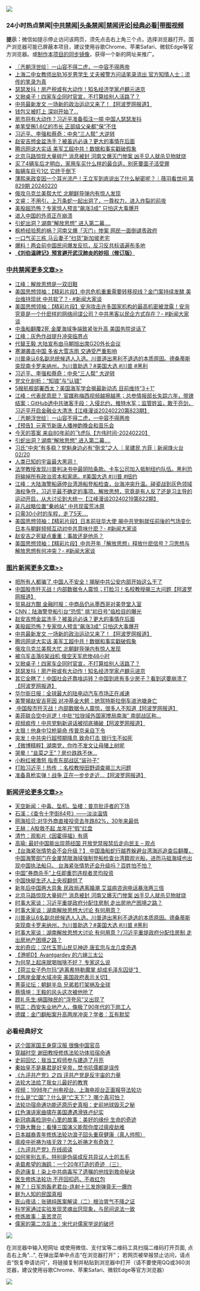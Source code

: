 ![](https://raw.githubusercontent.com/jsvpn/jsproxy/dev/64photo/fqnews-qr.jpg)

<div id="tt">
<h3>24小时热点禁闻|<a href="#%E4%B8%AD%E5%85%B1%E7%A6%81%E9%97%BB%E6%9B%B4%E5%A4%9A%E6%96%87%E7%AB%A0">中共禁闻</a>|<a href="#%E5%9B%BE%E7%89%87%E6%96%B0%E9%97%BB%E6%9B%B4%E5%A4%9A%E6%96%87%E7%AB%A0">头条禁闻</a>|<a href="#%E6%96%B0%E9%97%BB%E8%AF%84%E8%AE%BA%E6%9B%B4%E5%A4%9A%E6%96%87%E7%AB%A0">禁闻评论|<a href="#%E5%BF%85%E7%9C%8B%E7%BB%8F%E5%85%B8%E5%A5%BD%E6%96%87">经典必看</a>|<a href="https://fanb1.xyz/3" target="_blank">带图视频</a></h3>
<div><b>提示：</b>微信如提示停止访问该网页，须先点击右上角三个点，选择浏览器打开。国产浏览器可能已屏蔽本项目，建议使用谷歌Chrome、苹果Safari、微软Edge等官方浏览器。或<a href="%E5%88%B6%E4%BD%9Cgit%E7%A6%81%E9%97%BB%E9%95%9C%E5%83%8F.md">制作本项目的同步镜像</a>，获得一个新的网址来推广。</div>
<ul>

<li><a href="/cbnews/20240221/2003640.md">〖兲朝浮世绘〗一山容不得二虎，一中容不得两帝</a></li>
<li><a href="/comments/20240221/2003588.md">上海二中女教师出轨16岁男学生 丈夫被警方问话笔录流出 官方知情人士：流传的笔录为真</a></li>
<li><a href="/topimagenews/20240221/2003527.md">瑟瑟发抖！房产税或有大动作！知名经济学家卢麒元进京</a></li>
<li><a href="/topimagenews/20240221/2003548.md">又掀桌子！四家车企同时官宣，不打算给别人活路了？</a></li>
<li><a href="/topimagenews/20240221/2003703.md">中共最新发文 一场新的政治运动又来了！【阿波罗网报道】</a></li>
<li><a href="/cnnews/20240221/2003749.md">钱包又被盯上 深圳开始了…</a></li>
<li><a href="/baitai/20240221/2003813.md">房市将有大动作？习近平准备孤注一掷 中国人瑟瑟发抖</a></li>
<li><a href="/cnnews/20240221/2003585.md">单笔受贿1.6亿的市长 正部级父亲都“保”不住</a></li>
<li><a href="/cbnews/20240221/2003817.md">习近平、李强和蔡奇：中央“三人帮” 大逆转</a></li>
<li><a href="/topimagenews/20240221/2003816.md">赵安吉想金盆洗手？被虽远必诛？更大的事情在后面</a></li>
<li><a href="/topimagenews/20240221/2003574.md">腾讯网说大实话 美军工超中共！数据和事实戳破假象</a></li>
<li><a href="/comments/20240222/2003888.md">北京马路惊现大量碎尸 消息被封 河南又爆灭门惨案 凶手见人就杀见物就烧</a></li>
<li><a href="/lifebaike/20240221/2003728.md">买了4辆车后才明白，家用车买什么样的最合适，别死要面子活受罪</a></li>
<li><a href="/finance/20240221/2003714.md">每辆车巨亏1亿 它终于倒下</a></li>
<li><a href="/sohnews/20240221/2003652.md">薄熙来政变因一个耳光流产！王立军到底说出了什么秘密呢？｜薇羽看世间 第829期 20240220</a></li>
<li><a href="/topimagenews/20240221/2003573.md">俄攻乌克兰美帮大忙 北朝鲜导弹内有惊人发现</a></li>
<li><a href="/sohnews/20240221/2003768.md">文睿：不用引，上万条蛇一起出洞了，一尊权力，进入炸裂的前夜</a></li>
<li><a href="/topimagenews/20240221/2003725.md">美股超恐怖？专家惊人预言“飙涨3成” 只怕这大事爆开</a></li>
<li><a href="/finance/20240221/2003654.md">进入中国的外资正在崩溃</a></li>
<li><a href="/cbnews/20240221/2003575.md">引蛇出洞？湖南“解放思想” 进入第二幕….</a></li>
<li><a href="/baitai/20240221/2003780.md">枫桥经验惹的祸？河南又爆「灭门」惨案 网民一面倒谴责政府</a></li>
<li><a href="/cnnews/20240221/2003750.md">一口气买三栋 马云妻子“扫货”新加坡老宅</a></li>
<li><a href="/cnnews/20240221/2003819.md">爆料！两会前中国民间爆发反抗，反习反共标语遍布多地</a></li>
<li><b><a href="/comments/20200207/1272816.md" target="_blank">《刘伯温碑记》预言避开武汉肺炎的妙招（修订版）</a></b></li>
</ul>
</div>

<div class="catlist">
<h3><a href="/cbnews/" target="_blank">中共禁闻</a><span><a href="/cbnews/" target="_blank" rel="nofollow">更多文章>></a></span></h3>
<ul>
<li><a href="/cbnews/20240222/2003971.md" target="_blank">江峰：解放思想是一双旧鞋</a></li>
<li><a href="/cbnews/20240222/2003967.md" target="_blank">美国思想领袖：【精彩片段】中共危机重重需要转移视线？金门案持续发酵 美台维持现状 中共软了？- #新闻大家谈</a></li>
<li><a href="/cbnews/20240222/2003959.md" target="_blank">美国思想领袖：【精彩片段】安洵攻击许多国家机构的最高机密被泄露！安洵究竟是一个什麽样的网络间谍公司？中共黑客以民企方式存在？- #新闻大家谈</a></li>
<li><a href="/cbnews/20240222/2003891.md" target="_blank">中渔船翻覆2死 金厦海域争端致紧张升高 美国务院说话了</a></li>
<li><a href="/cbnews/20240222/2003882.md" target="_blank">江峰：灰色作战提升冲突临界点</a></li>
<li><a href="/cbnews/20240221/2003867.md" target="_blank">代替王毅 大陆宣布由马朝旭出席G20外长会议</a></li>
<li><a href="/cbnews/20240221/2003848.md" target="_blank">寒潮袭击中国 多省大雪冻雨 交通受严重影响</a></li>
<li><a href="/comments/20240221/2003846.md" target="_blank">川普承认6名副总统候选人入选。川普道出黑利不退选的本质原因。德桑蒂斯突现南卡罗来纳州，为川普助选？#美国大选 #川普 #黑利</a></li>
<li><a href="/cbnews/20240221/2003817.md" target="_blank">习近平、李强和蔡奇：中央“三人帮” 大逆转</a></li>
<li><a href="/cbnews/20240221/2003809.md" target="_blank">党文化剖析：“知错”与“认错”</a></li>
<li><a href="/cbnews/20240221/2003743.md" target="_blank">5艘航舰部署西太？美国海军学会揭最新动态 目前维持“3＋1”</a></li>
<li><a href="/cbnews/20240221/2003665.md" target="_blank">江峰：代表民意麽？ 官媒称梅西视频越擦越黑；总参情报部长失踪六年，带镣结案；GitHub透中共骇客手段：入侵北约，推特水军；监管姓监，敢于亮剑，习近平开启金融业大清洗【江峰漫谈20240220第823期】</a></li>
<li><a href="/cbnews/20240221/2003640.md" target="_blank">〖兲朝浮世绘〗一山容不得二虎，一中容不得两帝</a></li>
<li><a href="/cbnews/20240221/2003617.md" target="_blank">【预告】元宵节新唐人播神韵晚会和音乐会</a></li>
<li><a href="/comments/20240221/2003587.md" target="_blank">今天的答案 来自80年前的飞虎队【方伟时间-20240220】</a></li>
<li><a href="/cbnews/20240221/2003575.md" target="_blank">引蛇出洞？湖南“解放思想” 进入第二幕….</a></li>
<li><a href="/comments/20240221/2003547.md" target="_blank">习氏“中央”有多稳？党魁身边必有“倒戈”之人 ｜吴建民 方菲｜新闻烽火台 02/20</a></li>
<li><a href="/comments/20240221/2003528.md" target="_blank">人类已知的宇宙最大黑洞！</a></li>
<li><a href="/comments/20240220/2003374.md" target="_blank">法学教授发现川普判决书中最阴险条款。卡车公司加入抵制纽约队伍。黑利恐将输掉所有政治资本和家底。#美国大选 #川普 #纽约</a></li>
<li><a href="/cbnews/20240220/2003223.md" target="_blank">江峰：大陆海警船逼停台湾游船登船检查，台海冲突升温。碰瓷战到灰色领域海权争夺，习近平最不确定的事项。解放思想，究竟是有人反了还是习主导的运动开启，从大讨论到大统一【江峰漫谈20240219第822期】</a></li>
<li><a href="/cbnews/20240220/2003183.md" target="_blank">非凡战略位置“秦岭站” 中共现蛮荒冰原</a></li>
<li><a href="/cbnews/20240220/2003156.md" target="_blank">只需30小时的车程，走了5天&#8230;.</a></li>
<li><a href="/cbnews/20240220/2003110.md" target="_blank">美国思想领袖：【精彩片段】日本前驻华大使 揭中共党魁就任前後的气场变化 日本与朝鲜频频互动对中共意味什麽？- #新闻大家谈</a></li>
<li><a href="/comments/20240220/2003104.md" target="_blank">赵安吉之死疑点重重：事故还是他杀？</a></li>
<li><a href="/cbnews/20240220/2003055.md" target="_blank">美国思想领袖：【精彩片段】中共开年「解放思想」释放什麽信号？习思想与解放思想有何冲突？- #新闻大家谈</a></li>

</ul>
</div>
<div class="catlist">
<h3><a href="/topimagenews/" target="_blank">图片新闻</a><span><a href="/topimagenews/" target="_blank" rel="nofollow">更多文章>></a></span></h3>
<ul>
<li><a href="/topimagenews/20240222/2003990.md" target="_blank">把所有人都骗了 中国人不安全！揭秘中共公安内部开始这么干了</a></li>
<li><a href="/topimagenews/20240222/2003972.md" target="_blank">中国股市歼灭战！内部数据令人震惊；打脸习！名校教授揭三大问题【阿波罗网报道】</a></li>
<li><a href="/topimagenews/20240222/2003890.md" target="_blank">贸易战方酣 金融时报：中商品仍从墨西哥对美登堂入室</a></li>
<li><a href="/topimagenews/20240221/2003854.md" target="_blank">CNN：陆海警登船引台“恐慌” 挑“初日号”临检目的曝光</a></li>
<li><a href="/topimagenews/20240221/2003816.md" target="_blank">赵安吉想金盆洗手？被虽远必诛？更大的事情在后面</a></li>
<li><a href="/topimagenews/20240221/2003725.md" target="_blank">美股超恐怖？专家惊人预言“飙涨3成” 只怕这大事爆开</a></li>
<li><a href="/topimagenews/20240221/2003703.md" target="_blank">中共最新发文 一场新的政治运动又来了！【阿波罗网报道】</a></li>
<li><a href="/topimagenews/20240221/2003574.md" target="_blank">腾讯网说大实话 美军工超中共！数据和事实戳破假象</a></li>
<li><a href="/topimagenews/20240221/2003573.md" target="_blank">俄攻乌克兰美帮大忙 北朝鲜导弹内有惊人发现</a></li>
<li><a href="/topimagenews/20240221/2003572.md" target="_blank">被乌军击落6架战机 俄空天军悲惨48小时</a></li>
<li><a href="/topimagenews/20240221/2003548.md" target="_blank">又掀桌子！四家车企同时官宣，不打算给别人活路了？</a></li>
<li><a href="/topimagenews/20240221/2003527.md" target="_blank">瑟瑟发抖！房产税或有大动作！知名经济学家卢麒元进京</a></li>
<li><a href="/topimagenews/20240221/2003511.md" target="_blank">其它全瞎了！中国社会还靠啥运转？中国到底有多少房子？看到这要崩溃了【阿波罗网报道】</a></li>
<li><a href="/topimagenews/20240221/2003397.md" target="_blank">华尔街日报：全球最大的陆电动汽车市场正在减速</a></li>
<li><a href="/topimagenews/20240220/2003387.md" target="_blank">美警揭赵安吉死因 对冲基金大鳄：她驾特斯拉倒车进池塘身亡</a></li>
<li><a href="/topimagenews/20240220/2003296.md" target="_blank"> 中国股市歼灭战！内部数据令人震惊，很多人不知道【阿波罗网报道】</a></li>
<li><a href="/topimagenews/20240220/2003285.md" target="_blank">美菲联合空中巡逻！中批“拉拢域外国家搅局南海” 南部战区称&#8230;</a></li>
<li><a href="/topimagenews/20240220/2003279.md" target="_blank">视频疯传！中共党魁新讲话被彻底捅破【阿波罗网报道】</a></li>
<li><a href="/topimagenews/20240220/2003247.md" target="_blank">太狠！他身中12枪毙命 传普京亲自下令</a></li>
<li><a href="/topimagenews/20240220/2003224.md" target="_blank">突发！中共央行超预期降息 致命打击 银行生不如死</a></li>
<li><a href="/topimagenews/20240220/2003195.md" target="_blank">【微博精粹】湖南党，你咋不发文让母猪上树呢</a></li>
<li><a href="/topimagenews/20240220/2003155.md" target="_blank">哭晕！“韭菜之王”？房价跌跌不休…</a></li>
<li><a href="/topimagenews/20240220/2003154.md" target="_blank">小粉红被激怒 指责东部战区“装孙子”</a></li>
<li><a href="/topimagenews/20240220/2003153.md" target="_blank">打脸习近平！热传 ：名校教授田野调查揭三大问题</a></li>
<li><a href="/topimagenews/20240220/2003152.md" target="_blank">准备真枪实弹！战争 正在一步步走近…【阿波罗网报道】</a></li>

</ul>
</div>
<div class="catlist">
<h3><a href="/comments/" target="_blank">新闻评论</a><span><a href="/comments/" target="_blank" rel="nofollow">更多文章>></a></span></h3>
<ul>
<li><a href="/comments/20240222/2003977.md" target="_blank">天空新闻：中毒、坠机、坠楼：普京批评者的下场</a></li>
<li><a href="/comments/20240222/2003976.md" target="_blank">石溪：《查令十字街84号》——淡淡温情</a></li>
<li><a href="/comments/20240222/2003975.md" target="_blank">网海拾贝:对华外商直接投资去年跌82%，30年来最低</a></li>
<li><a href="/comments/20240222/2003974.md" target="_blank">王赫：A股救不起 龙年开“假”红盘</a></li>
<li><a href="/comments/20240222/2003973.md" target="_blank">清竹：观影片《因霍得福》有感</a></li>
<li><a href="/comments/20240222/2003965.md" target="_blank">高瑜: 最好中国能出现蒋经国 开放党禁报禁后走向民主 &#8211; 观点</a></li>
<li><a href="/comments/20240222/2003958.md" target="_blank">【台海紧张情势会不会升级？】 中国渔船蛇行越界躲避台湾海巡追查后翻覆，中国海警部门在金厦禁限海域强制登船检查台湾籍观光船，进而马祖海域也出现中国执法船只。 台海紧张情势还会升级吗？百姓怕不怕？</a></li>
<li><a href="/comments/20240222/2003920.md" target="_blank">中国”券商杀手”上任即重罚违规者灵均投资</a></li>
<li><a href="/comments/20240222/2003919.md" target="_blank">中国快艇生还人上央视翻供了</a></li>
<li><a href="/comments/20240222/2003896.md" target="_blank">新年后中国两大异象 民政局遇离婚潮 艾滋病咨询电话暴涨两三倍</a></li>
<li><a href="/comments/20240222/2003888.md" target="_blank">北京马路惊现大量碎尸 消息被封 河南又爆灭门惨案 凶手见人就杀见物就烧</a></li>
<li><a href="/comments/20240222/2003879.md" target="_blank">时事大家谈：习近平重提政府分配住房制 走出房地产困境之路？</a></li>
<li><a href="/comments/20240222/2003878.md" target="_blank">时事大家谈：湖南解放思想大讨论 有何用意？</a></li>
<li><a href="/comments/20240221/2003846.md" target="_blank">川普承认6名副总统候选人入选。川普道出黑利不退选的本质原因。德桑蒂斯突现南卡罗来纳州，为川普助选？#美国大选 #川普 #黑利</a></li>
<li><a href="/comments/20240221/2003844.md" target="_blank">时事大家谈：湖南解放思想大讨论 有何用意？/习近平重提政府分配住房制 走出房地产困境之路？</a></li>
<li><a href="/comments/20240221/2003815.md" target="_blank">龙的奇应：汉代玉笥山民见神迹 唐玄宗与龙几度奇遇</a></li>
<li><a href="/comments/20240221/2003810.md" target="_blank">【港呢D】Avantgardey 的六婶三太公</a></li>
<li><a href="/comments/20240221/2003795.md" target="_blank">为何早上起床就喝咖啡不好？ 专家这么说</a></li>
<li><a href="/comments/20240221/2003782.md" target="_blank">【荷兰女子色尔玛“逃离希特勒魔掌 却成毛泽东囚徒”】</a></li>
<li><a href="/comments/20240221/2003698.md" target="_blank">【两岸金厦水域冲突 美国政府表示关切】</a></li>
<li><a href="/comments/20240221/2003627.md" target="_blank">菁英论坛：朝鲜半岛 兄弟若打架祸及全球</a></li>
<li><a href="/comments/20240221/2003622.md" target="_blank">蔡慎坤：王毅的风头这次被他抢了</a></li>
<li><a href="/comments/20240221/2003621.md" target="_blank">顾礼先生:祸国殃民的“浮夸风”又出现了</a></li>
<li><a href="/comments/20240221/2003620.md" target="_blank">明芷：西安失业地产人，像极了90年代的下岗工人</a></li>
<li><a href="/comments/20240221/2003614.md" target="_blank">德媒：金门翻船案升高两岸冲突？学者：互有默契</a></li>

</ul>
</div>

<div class="catlist">
<h3>必看经典好文</h3>
<ul>
<li><a href="/comments/20220611/1744476.md" target="_blank">这个国家国王身穿汉服 很像中国官员</a></li>
<li><a href="/comments/20200511/1322384.md" target="_blank">穿越时空 谢田教授修炼法轮功体验宿命通</a></li>
<li><a href="/aomi/history/20141104/323033.md" target="_blank">史前回忆：我当工程师参与建造了月亮</a></li>
<li><a href="/lifebaike/20210407/1521258.md" target="_blank">秦始皇不是暴君是好皇帝，焚书坑儒都是误传</a></li>
<li><a href="/bookonline/20131116/201053.md" target="_blank">《九评共产党》之四 评共产党是反宇宙的力量</a></li>
<li><a href="/cbnews/20200516/1329218.md" target="_blank">法轮大法给了我女儿最好的教育</a></li>
<li><a href="/topimagenews/20180331/921716.md" target="_blank">视频：1998年广州电视台、上海电视台正面报导法轮功</a></li>
<li><a href="/comments/20150430/391326.md" target="_blank">什么是“亡国”？什么是“亡天下”？ 哪个真可怕？</a></li>
<li><a href="/tculture/20121025/73069.md" target="_blank">法轮功宿命通功能还原历史真相：史前地球毁灭之秘</a></li>
<li><a href="/lishi/20140517/664349.md" target="_blank">红色演讲家曲啸在美国遭遇滑铁卢纪实</a></li>
<li><a href="/cbnews/20210421/1530674.md" target="_blank">新冠病毒检测中心里的故事：美好的缘份 生命的奇迹</a></li>
<li><a href="/comments/20200527/1273654.md" target="_blank">宁静大舞台：看懂三国演义能帮你度过瘟疫劫难</a></li>
<li><a href="/comments/20211023/1642745.md" target="_blank">日本越裔青年修炼法轮功浪子回头重获健康（真人帅照）</a></li>
<li><a href="/comments/20200502/1322275.md" target="_blank">瘟疫中祈祷为啥无效？怎么祈祷才有奇效？</a></li>
<li><a href="/bookonline/20131116/201057.md" target="_blank">《九评共产党》在线阅读</a></li>
<li><a href="/comments/20221120/1813928.md" target="_blank">如何鉴别五毛，特别是伪装成反共异议人士的五毛</a></li>
<li><a href="/comments/20231204/1969287.md" target="_blank">承载希望的海鸥：一个20年打造的奇迹 （三）</a></li>
<li><a href="/topimagenews/20210131/1478453.md" target="_blank">奇迹康复！染上中共病毒写了遗嘱的他找到救命秘诀</a></li>
<li><a href="/cbnews/20211114/1652055.md" target="_blank">医生修炼法轮功 不开回扣药、不收红包</a></li>
<li><a href="/cnnews/aboluonews/20150422/388322.md" target="_blank">神了！日军炮轰老君台-连射十三发炮弹竟无一爆炸</a></li>
<li><a href="/comments/20200926/1403589.md" target="_blank">鲜为人知的民国真相</a></li>
<li><a href="/comments/20231220/1976683.md" target="_blank">医山夜话：张锡纯医案解读（二）根治胃气不降之证</a></li>
<li><a href="/comments/20200921/1400587.md" target="_blank">科学家通过实验发现灵魂出窍现象，与民间说法一致</a></li>
<li><a href="/comments/20220522/1736049.md" target="_blank">修炼故事：圣苦灵花</a></li>
<li><a href="/tculture/20181126/1037279.md" target="_blank">儒家的第二次乱法：宋代对儒家学说的破坏</a></li>

</ul>
</div>

![](https://raw.githubusercontent.com/jsvpn/jsproxy/dev/64photo/fqnews-qr.jpg)

在浏览器中输入短网址 或使用微信、支付宝等二维码工具扫描二维码打开页面, 点击右上角"...", 在弹出菜单中点击“在浏览器打开”； 若网页被举报禁止访问，请点击“恢复申请访问”，将链接复制并粘贴到浏览器中打开（请不要使用QQ或360浏览器，建议使用谷歌Chrome、苹果Safari、微软Edge等官方浏览器）

![](https://raw.githubusercontent.com/jsvpn/jsproxy/dev/64photo/wx.jpg)